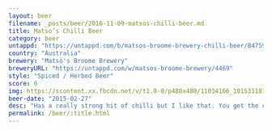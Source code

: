 ```yaml
---
layout: beer
filename: _posts/beer/2016-11-09-matsos-chilli-beer.md
title: Matso’s Chilli Beer
category: beer
untappd: "https://untappd.com/b/matsos-broome-brewery-chilli-beer/84759"
country: "Australia"
brewery: "Matso's Broome Brewery"
breweryURL: "https://untappd.com/w/matsos-broome-brewery/4469"
style: "Spiced / Herbed Beer"
score: 6
img: https://scontent.xx.fbcdn.net/v/t1.0-0/p480x480/11034166_10153118792613745_1685865302807726235_n.jpg?oh=90fe75baf6f27eec108867a67c693519&oe=5936F57F
beer-date: "2015-02-27"
desc: "Has a really strong hit of chilli but I like that. You get the coolness of a beer mixed with the heat of chilli"
permalink: /beer/:title.html
---
```


